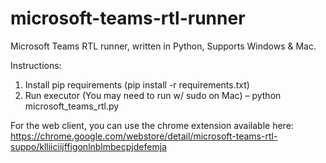 # microsoft-teams-rtl-runner
Microsoft Teams RTL runner, written in Python, Supports Windows & Mac.

Instructions:
1.	Install pip requirements (pip install -r requirements.txt)
2.	Run executor (You may need to run w/ sudo on Mac) – python microsoft_teams_rtl.py

For the web client, you can use the chrome extension available here:
https://chrome.google.com/webstore/detail/microsoft-teams-rtl-suppo/klliiciijffigonlnblmbecpjdefemja
